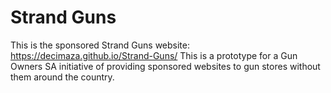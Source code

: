 # Strand Guns
 This is the sponsored Strand Guns website: https://decimaza.github.io/Strand-Guns/
 This is a prototype for a Gun Owners SA initiative of providing sponsored websites to gun stores without them around the country.
